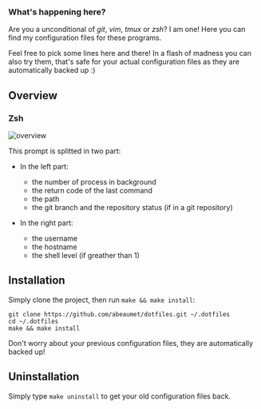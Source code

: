 ### What's happening here?

Are you a unconditional of _git_, _vim_, _tmux_ or _zsh_? I am one! Here you can find my configuration files for these programs.

Feel free to pick some lines here and there! In a flash of madness you can also try them, that's safe for your actual configuration files as they are automatically backed up :)

## Overview

### Zsh

![overview](http://beaumet.me/dotfiles/images/overview.png)

This prompt is splitted in two part:

- In the left part:

  * the number of process in background
  * the return code of the last command
  * the path
  * the git branch and the repository status (if in a git repository)

- In the right part:

  * the username
  * the hostname
  * the shell level (if greather than 1)

## Installation

Simply clone the project, then run `make && make install`:

    git clone https://github.com/abeaumet/dotfiles.git ~/.dotfiles
    cd ~/.dotfiles
    make && make install

Don't worry about your previous configuration files, they are automatically backed up!

## Uninstallation

Simply type `make uninstall` to get your old configuration files back.
